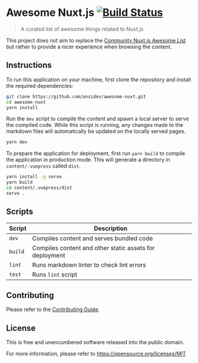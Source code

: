 # Awesome Nuxt.js [![Build Status][badge]][ci]

[badge]: https://travis-ci.org/ansidev/awesome-nuxt.svg?branch=master
[ci]: https://travis-ci.org/ansidev/awesome-nuxt

> A curated list of awesome things related to Nuxt.js

This project does not aim to replace the [Community Nuxt.js Awesome List](https://github.com/nuxt-community/awesome-nuxt) but rather to provide a nicer experience when browsing the content.

## Instructions

To run this application on your machine, first clone the repository and install
the required dependencies:

```bash
git clone https://github.com/ansidev/awesome-nuxt.git
cd awesome-nuxt
yarn install
```

Run the `dev` script to compile the content and spawn a local server to serve
the compiled code. While this script is running, any changes made to the
markdown files will automatically be updated on the locally served pages.

```bash
yarn dev
```

To prepare the application for deployment, first run `yarn build` to compile
the application in production mode. This will generate a directory in
`content/.vuepress` called `dist`.

```bash
yarn install -g serve
yarn build
cd content/.vuepress/dist
serve .
```

## Scripts

| Script  | Description                                             |
|---------|---------------------------------------------------------|
| `dev`   | Compiles content and serves bundled code                |
| `build` | Compiles content and other static assets for deployment |
| `lint`  | Runs markdown linter to check lint errors               |
| `test`  | Runs `lint` script                                      |

## Contributing

Please refer to the [Contributing Guide](.github/CONTRIBUTING.md).

## License

This is free and unencumbered software released into the public domain.

For more information, please refer to <https://opensource.org/licenses/MIT>
